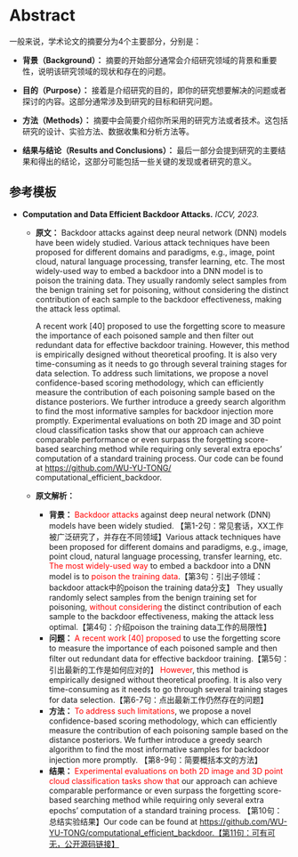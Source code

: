 # Abstract

一般来说，学术论文的摘要分为4个主要部分，分别是：

- **背景（Background）：** 摘要的开始部分通常会介绍研究领域的背景和重要性，说明该研究领域的现状和存在的问题。

- **目的（Purpose）：** 接着是介绍研究的目的，即你的研究想要解决的问题或者探讨的内容。这部分通常涉及到研究的目标和研究问题。

- **方法（Methods）：** 摘要中会简要介绍你所采用的研究方法或者技术。这包括研究的设计、实验方法、数据收集和分析方法等。
- **结果与结论（Results and Conclusions）：** 最后一部分会提到研究的主要结果和得出的结论，这部分可能包括一些关键的发现或者研究的意义。



## 参考模板

- **Computation and Data Efficient Backdoor Attacks.** *ICCV, 2023.*

  - **原文：** Backdoor attacks against deep neural network (DNN) models have been widely studied. Various attack techniques have been proposed for different domains and paradigms, e.g., image, point cloud, natural language processing, transfer learning, etc. The most widely-used way to embed a backdoor into a DNN model is to poison the training data. They usually randomly select samples from the benign training set for poisoning, without considering the distinct contribution of each sample to the backdoor effectiveness, making the attack less optimal.

    A recent work [40] proposed to use the forgetting score to measure the importance of each poisoned sample and then filter out redundant data for effective backdoor training. However, this method is empirically designed without theoretical proofing. It is also very time-consuming as it needs to go through several training stages for data selection. To address such limitations, we propose a novel confidence-based scoring methodology, which can efficiently measure the contribution of each poisoning sample based on the distance posteriors. We further introduce a greedy search algorithm to find the most informative samples for backdoor injection more promptly. Experimental evaluations on both 2D image and 3D point cloud classification tasks show that our approach can achieve comparable performance or even surpass the forgetting score-based searching method while requiring only several extra epochs’ computation of a standard training process. Our code can be found at https://github.com/WU-YU-TONG/ computational_efficient_backdoor.

  - **原文解析：**

    - **背景：** <font color="red">Backdoor attacks</font> against deep neural network (DNN) models have been widely studied. 【第1-2句：常见套话，XX工作被广泛研究了，并存在不同领域】Various attack techniques have been proposed for different domains and paradigms, e.g., image, point cloud, natural language processing, transfer learning, etc. <font color="red">The most widely-used way</font> to embed a backdoor into a DNN model is to <font color="red">poison the training data</font>.【第3句：引出子领域：backdoor attack中的poison the training data分支】 They usually randomly select samples from the benign training set for poisoning, <font color="red">without considering</font> the distinct contribution of each sample to the backdoor effectiveness, making the attack less optimal.【第4句：介绍poison the training data工作的局限性】
    - **问题：** <font color="red">A recent work [40] proposed</font> to use the forgetting score to measure the importance of each poisoned sample and then filter out redundant data for effective backdoor training.【第5句：引出最新的工作是如何应对的】 <font color="red">However</font>, this method is empirically designed without theoretical proofing. It is also very time-consuming as it needs to go through several training stages for data selection.【第6-7句：点出最新工作仍然存在的问题】
    - **方法：** <font color="red">To address such limitations</font>, we propose a novel confidence-based scoring methodology, which can efficiently measure the contribution of each poisoning sample based on the distance posteriors. We further introduce a greedy search algorithm to find the most informative samples for backdoor injection more promptly. 【第8-9句：简要概括本文的方法】
    - **结果：** <font color="red">Experimental evaluations on both 2D image and 3D point cloud classification tasks show that</font> our approach can achieve comparable performance or even surpass the forgetting score-based searching method while requiring only several extra epochs’ computation of a standard training process. 【第10句：总结实验结果】Our code can be found at https://github.com/WU-YU-TONG/computational_efficient_backdoor.【第11句：可有可无，公开源码链接】



